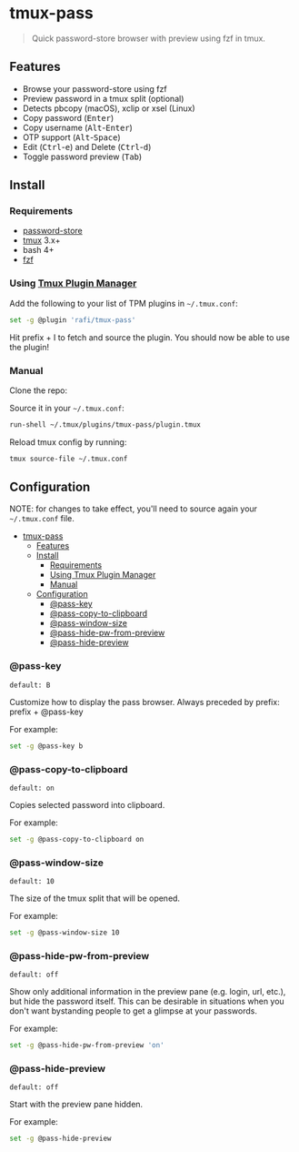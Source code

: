 # tmux-pass

> Quick password-store browser with preview using fzf in tmux.

## Features

- Browse your password-store using fzf
- Preview password in a tmux split (optional)
- Detects pbcopy (macOS), xclip or xsel (Linux)
- Copy password (<kbd>Enter</kbd>)
- Copy username (<kbd>Alt</kbd>-<kbd>Enter</kbd>)
- OTP support (<kbd>Alt</kbd>-<kbd>Space</kbd>)
- Edit (<kbd>Ctrl</kbd>-<kbd>e</kbd>) and Delete (<kbd>Ctrl</kbd>-<kbd>d</kbd>)
- Toggle password preview (<kbd>Tab</kbd>)

## Install

### Requirements
* [password-store](https://www.passwordstore.org)
* [tmux](https://github.com/tmux/tmux/wiki) 3.x+
* bash 4+
* [fzf](https://github.com/junegunn/fzf)

### Using [Tmux Plugin Manager](https://github.com/tmux-plugins/tpm)

Add the following to your list of TPM plugins in `~/.tmux.conf`:

```bash
set -g @plugin 'rafi/tmux-pass'
```

Hit prefix + I to fetch and source the plugin.
You should now be able to use the plugin!

### Manual

Clone the repo:


Source it in your `~/.tmux.conf`:

```bash
run-shell ~/.tmux/plugins/tmux-pass/plugin.tmux
```

Reload tmux config by running:

```bash
tmux source-file ~/.tmux.conf
```

## Configuration

NOTE: for changes to take effect,
you'll need to source again your `~/.tmux.conf` file.

- [tmux-pass](#tmux-pass)
  - [Features](#features)
  - [Install](#install)
    - [Requirements](#requirements)
    - [Using Tmux Plugin Manager](#using-tmux-plugin-manager)
    - [Manual](#manual)
  - [Configuration](#configuration)
    - [@pass-key](#pass-key)
    - [@pass-copy-to-clipboard](#pass-copy-to-clipboard)
    - [@pass-window-size](#pass-window-size)
    - [@pass-hide-pw-from-preview](#pass-hide-pw-from-preview)
    - [@pass-hide-preview](#pass-hide-preview)

### @pass-key

```
default: B
```

Customize how to display the pass browser.
Always preceded by prefix: prefix + @pass-key

For example:

```bash
set -g @pass-key b
```

### @pass-copy-to-clipboard

```
default: on
```

Copies selected password into clipboard.

For example:

```bash
set -g @pass-copy-to-clipboard on
```

### @pass-window-size

```
default: 10
```

The size of the tmux split that will be opened.

For example:

```bash
set -g @pass-window-size 10
```

### @pass-hide-pw-from-preview

```
default: off
```

Show only additional information in the preview pane (e.g. login, url, etc.),
but hide the password itself.
This can be desirable in situations when you don't want bystanding people to
get a glimpse at your passwords.

For example:

```bash
set -g @pass-hide-pw-from-preview 'on'
```

### @pass-hide-preview

```
default: off
```

Start with the preview pane hidden.

For example:

```bash
set -g @pass-hide-preview
```
